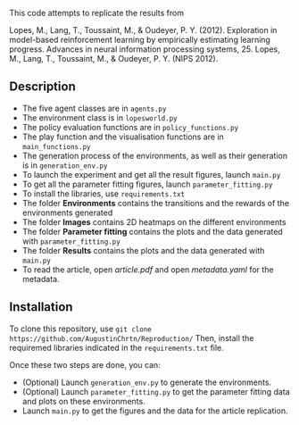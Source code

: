 This code attempts to replicate the results from

Lopes, M., Lang, T., Toussaint, M., & Oudeyer, P. Y. (2012). Exploration in model-based reinforcement learning by empirically estimating learning progress. Advances in neural information processing systems, 25. Lopes, M., Lang, T., Toussaint, M., & Oudeyer, P. Y. (NIPS 2012).

## Description


* The five agent classes are in `agents.py`
* The environment class is in `lopesworld.py`
* The policy evaluation functions are in `policy_functions.py`
* The play function and the visualisation functions are in `main_functions.py`
* The generation process of the environments, as well as their generation is in `generation_env.py`
* To launch the experiment and get all the result figures, launch `main.py`
* To get all the parameter fitting figures, launch `parameter_fitting.py`
* To install the libraries, use `requirements.txt`
* The folder **Environments** contains the transitions and the rewards of the environments generated
* The folder **Images** contains 2D heatmaps on the different environments
* The folder **Parameter fitting** contains the plots and the data generated with `parameter_fitting.py`
* The folder **Results** contains the plots and the data generated with `main.py`
* To read the article, open *article.pdf* and open *metadata.yaml* for the metadata.

## Installation 

To clone this repository, use `git clone https://github.com/AugustinChrtn/Reproduction/`
Then, install the requiremed libraries indicated in the `requirements.txt` file.

Once these two steps are done, you can:
* (Optional) Launch `generation_env.py` to generate the environments.
* (Optional) Launch `parameter_fitting.py` to get the parameter fitting data and plots on these environments.
* Launch `main.py` to get the figures and the data for the article replication.









